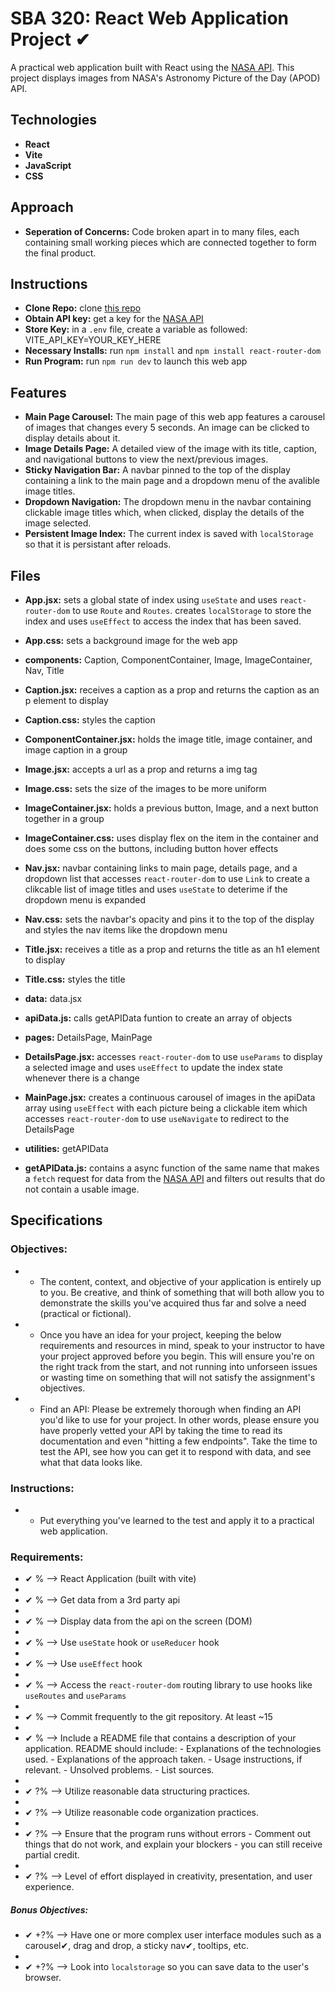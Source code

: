 # SBA 320: React Web Application Project ✔

A practical web application built with React using the [NASA API](https://api.nasa.gov/). This project displays images from NASA's Astronomy Picture of the Day (APOD) API.


## Technologies

- **React**
- **Vite**
- **JavaScript**
- **CSS**


## Approach

- **Seperation of Concerns:** Code broken apart in to many files, each containing small working pieces which are connected together to form the final product.


## Instructions

- **Clone Repo:** clone [this repo](https://github.com/ElizabethAnnDavis/SBA320)
- **Obtain API key:** get a key for the [NASA API](https://api.nasa.gov/)
- **Store Key:** in a `.env` file, create a variable as followed: VITE_API_KEY=YOUR_KEY_HERE
- **Necessary Installs:** run `npm install` and `npm install react-router-dom`
- **Run Program:** run `npm run dev` to launch this web app


## Features

- **Main Page Carousel:** The main page of this web app features a carousel of images that changes every 5 seconds. An image can be clicked to display details about it.
- **Image Details Page:** A detailed view of the image with its title, caption, and navigational buttons to view the next/previous images.
- **Sticky Navigation Bar:** A navbar pinned to the top of the display containing a link to the main page and a dropdown menu of the avalible image titles.
- **Dropdown Navigation:** The dropdown menu in the navbar containing clickable image titles which, when clicked, display the details of the image selected.
- **Persistent Image Index:** The current index is saved with `localStorage` so that it is persistant after reloads.


## Files

- **App.jsx:** sets a global state of index using `useState` and uses `react-router-dom` to use `Route` and `Routes`. creates `localStorage` to store the index and uses `useEffect` to access the index that has been saved.
- **App.css:** sets a background image for the web app

- **components:** Caption, ComponentContainer, Image, ImageContainer, Nav, Title
- **Caption.jsx:** receives a caption as a prop and returns the caption as an p element to display
- **Caption.css:** styles the caption
- **ComponentContainer.jsx:** holds the image title, image container, and image caption in a group
- **Image.jsx:** accepts a url as a prop and returns a img tag
- **Image.css:** sets the size of the images to be more uniform
- **ImageContainer.jsx:** holds a previous button, Image, and a next button together in a group
- **ImageContainer.css:** uses display flex on the item in the container and does some css on the buttons, including button hover effects
- **Nav.jsx:** navbar containing links to main page, details page, and a dropdown list that accesses `react-router-dom` to use `Link` to create a clikcable list of image titles and uses `useState` to deterime if the dropdown menu is expanded
- **Nav.css:** sets the navbar's opacity and pins it to the top of the display and styles the nav items like the dropdown menu
- **Title.jsx:** receives a title as a prop and returns the title as an h1 element to display
- **Title.css:** styles the title

- **data:** data.jsx
- **apiData.js:** calls getAPIData funtion to create an array of objects

- **pages:** DetailsPage, MainPage
- **DetailsPage.jsx:** accesses `react-router-dom` to use `useParams` to display a selected image and uses `useEffect` to update the index state whenever there is a change
- **MainPage.jsx:** creates a continuous carousel of images in the apiData array using `useEffect` with each picture being a clickable item which accesses `react-router-dom` to use `useNavigate` to redirect to the DetailsPage

- **utilities:** getAPIData
- **getAPIData.js:** contains a async function of the same name that makes a `fetch` request for data from the [NASA API](https://api.nasa.gov/) and filters out results that do not contain a usable image.


## Specifications
### Objectives:
*  -  The content, context, and objective of your application is entirely up to you. Be creative, and think of something that will both allow you to demonstrate the skills you've acquired thus far and solve a need (practical or fictional).
*  -  Once you have an idea for your project, keeping the below requirements and resources in mind, speak to your instructor to have your project approved before you begin. This will ensure you're on the right track from the start, and not running into unforseen issues or wasting time on something that will not satisfy the assignment's objectives.
*  -  Find an API: Please be extremely thorough when finding an API you'd like to use for your project. In other words, please ensure you have properly vetted your API by taking the time to read its documentation and even "hitting a few endpoints". Take the time to test the API, see how you can get it to respond with data, and see what that data looks like.

### Instructions:
*  -  Put everything you've learned to the test and apply it to a practical web application.

### Requirements:
*  ✔   %  --> React Application (built with vite)
*    
*  ✔   %  --> Get data from a 3rd party api
*    
*  ✔   %  --> Display data from the api on the screen (DOM)
*    
*  ✔   %  --> Use `useState` hook or `useReducer` hook
*    
*  ✔   %  --> Use `useEffect` hook
*    
*  ✔   %  --> Access the `react-router-dom` routing library to use hooks like `useRoutes` and `useParams`
*    
*  ✔   %  --> Commit frequently to the git repository. At least ~15
*    
*  ✔   %  --> Include a README file that contains a description of your application. README should include: 
        - Explanations of the technologies used. 
        - Explanations of the approach taken. 
        - Usage instructions, if relevant. 
        - Unsolved problems. 
        - List sources.
*    
*  ✔  ?%  --> Utilize reasonable data structuring practices.
*    
*  ✔  ?%  --> Utilize reasonable code organization practices.
*    
*  ✔  ?%  --> Ensure that the program runs without errors 
        - Comment out things that do not work, and explain your blockers - you can still receive partial credit.
*    
*  ✔  ?%  --> Level of effort displayed in creativity, presentation, and user experience.
##### Bonus Objectives:
*  ✔ +?%  --> Have one or more complex user interface modules such as a carousel✔, drag and drop, a sticky nav✔, tooltips, etc.
*    
*  ✔ +?%  --> Look into `localstorage` so you can save data to the user's browser.